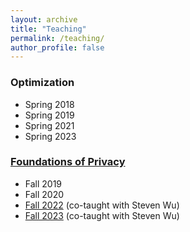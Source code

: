 ```yaml
---
layout: archive
title: "Teaching"
permalink: /teaching/
author_profile: false
---
```


<!-- {% include base_path %}

{% for post in site.teaching reversed %}
  {% include archive-single.html %}
{% endfor %} -->

### Optimization
* Spring 2018
* Spring 2019
* Spring 2021
* Spring 2023



### [Foundations of Privacy](https://course.ece.cmu.edu/~ece734/)
* Fall 2019
* Fall 2020
* <a href="https://foundprivacy.github.io/">Fall 2022</a>  (co-taught with Steven Wu)
* <a href="https://foundprivacy.github.io/">Fall 2023</a> (co-taught with Steven Wu)
